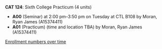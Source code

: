 **CAT 124**: Sixth College Practicum (4 units)

- **A00** (Seminar) at 2:00 pm–3:50 pm on Tuesday at CTL B108 by Moran, Ryan James (A15374411)
- **A01** (Practicum) (time and location TBA) by Moran, Ryan James (A15374411)

[Enrollment numbers over time](./CAT124.tsv)
